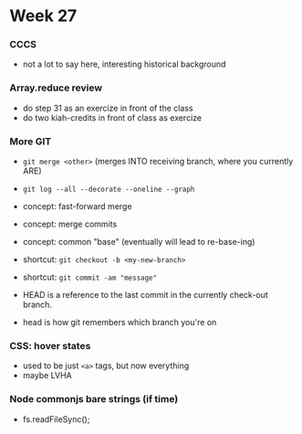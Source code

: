 # Week 27

### CCCS

- not a lot to say here, interesting historical background

### Array.reduce review

- do step 31 as an exercize in front of the class
- do two kiah-credits in front of class as exercize

### More GIT

- `git merge <other>` (merges INTO receiving branch, where you currently ARE)
- `git log --all --decorate --oneline --graph`
- concept: fast-forward merge
- concept: merge commits
- concept: common "base" (eventually will lead to re-base-ing)
- shortcut: `git checkout -b <my-new-branch>`
- shortcut: `git commit -am "message"`


- HEAD is a reference to the last commit in the currently check-out branch.
- head is how git remembers which branch you're on

### CSS: hover states

- used to be just `<a>` tags, but now everything
- maybe LVHA 

### Node commonjs bare strings (if time)

- fs.readFileSync();


